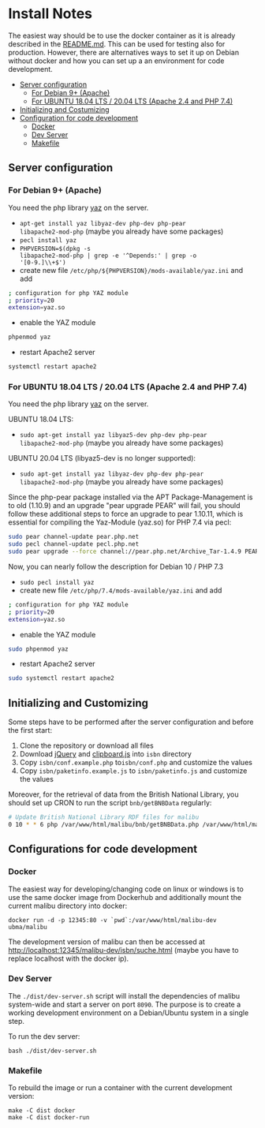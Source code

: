 # Install Notes

The easiest way should be to use the docker
container as it is already described in the
[README.md](README.md#docker). This can be used for
testing also for production. However, there are alternatives ways to set
it up on Debian without docker and how you can set up a
an environment for code development.

* [Server configuration](#server-configuration)
  * [For Debian 9+ (Apache)](#for-debian-9-apache)
  * [For UBUNTU 18.04 LTS / 20.04 LTS (Apache 2.4 and PHP 7.4)](#for-ubuntu-1804-lts-apache-24-and-php-74)
* [Initializing and Costumizing](#initializing-and-costumizing)
* [Configuration for code development](#configurations-for-code-development)
  * [Docker](#docker)
  * [Dev Server](#dev-server)
  * [Makefile](#makefile)

## Server configuration

### For Debian 9+ (Apache)
You need the php library <a href="http://php.net/manual/en/book.yaz.php">yaz</a> on the server.

* <code>apt-get install yaz libyaz-dev php-dev php-pear libapache2-mod-php</code> (maybe you already have some packages)
* <code>pecl install yaz</code>
* <code>PHPVERSION=$(dpkg -s libapache2-mod-php | grep -e '^Depends:' | grep -o '[0-9.]\\+$')</code>
* create new file `/etc/php/${PHPVERSION}/mods-available/yaz.ini` and add
```sh
; configuration for php YAZ module
; priority=20
extension=yaz.so
```
* enable the YAZ module
```sh
phpenmod yaz
```
* restart Apache2 server
```sh
systemctl restart apache2
```

### For UBUNTU 18.04 LTS / 20.04 LTS (Apache 2.4 and PHP 7.4)
You need the php library <a href="http://php.net/manual/en/book.yaz.php">yaz</a> on the server.

UBUNTU 18.04 LTS:

* <code>sudo apt-get install yaz libyaz5-dev php-dev php-pear libapache2-mod-php</code> (maybe you already have some packages)

UBUNTU 20.04 LTS (libyaz5-dev is no longer supported):

* <code>sudo apt-get install yaz libyaz-dev php-dev php-pear libapache2-mod-php</code> (maybe you already have some packages)

Since the php-pear package installed via the APT Package-Management is to old (1.10.9) and an upgrade "pear upgrade PEAR" will fail, you should follow these additional steps to force an upgrade to pear 1.10.11, which is essential for compiling the Yaz-Module (yaz.so) for PHP 7.4 via pecl:
```sh
sudo pear channel-update pear.php.net
sudo pecl channel-update pecl.php.net
sudo pear upgrade --force channel://pear.php.net/Archive_Tar-1.4.9 PEAR
```
Now, you can nearly follow the description for Debian 10 / PHP 7.3
* <code>sudo pecl install yaz</code>
* create new file `/etc/php/7.4/mods-available/yaz.ini` and add
```sh
; configuration for php YAZ module
; priority=20
extension=yaz.so
```
* enable the YAZ module
```sh
sudo phpenmod yaz
```
* restart Apache2 server
```sh
sudo systemctl restart apache2
```

## Initializing and Customizing

Some steps have to be performed after the server configuration and
before the first start:

1. Clone the repository or download all files
2. Download [jQuery](https://cdnjs.cloudflare.com/ajax/libs/jquery/3.6.0/jquery.min.js) and [clipboard.js](https://cdnjs.cloudflare.com/ajax/libs/clipboard.js/2.0.8/clipboard.min.js) into `isbn` directory
3. Copy `isbn/conf.example.php` to`isbn/conf.php` and customize the values
4. Copy `isbn/paketinfo.example.js` to `isbn/paketinfo.js` and customize the values

Moreover, for the retrieval of data from the British National Library, you should set up CRON to run the script `bnb/getBNBData` regularly:
```sh
# Update British National Library RDF files for malibu
0 10 * * 6 php /var/www/html/malibu/bnb/getBNBData.php /var/www/html/malibu/bnb/BNBDaten
```

## Configurations for code development

### Docker

The easiest way for developing/changing code on linux or windows is to use the same docker image
from Dockerhub and additionally mount the current malibu directory into docker:
```
docker run -d -p 12345:80 -v `pwd`:/var/www/html/malibu-dev ubma/malibu
```
The development version of malibu can then be accessed at [http://localhost:12345/malibu-dev/isbn/suche.html](http://localhost:12345/malibu-dev/isbn/suche.html)
(maybe you have to replace localhost with the docker ip).

### Dev Server

The `./dist/dev-server.sh` script will install the dependencies of malibu system-wide and start
a server on port `8090`. The purpose is to create a working development
environment on a Debian/Ubuntu system in a single step.

To run the dev server:

```
bash ./dist/dev-server.sh
```

### Makefile

To rebuild the image or run a container with the current development version:

```
make -C dist docker
make -C dist docker-run
```
